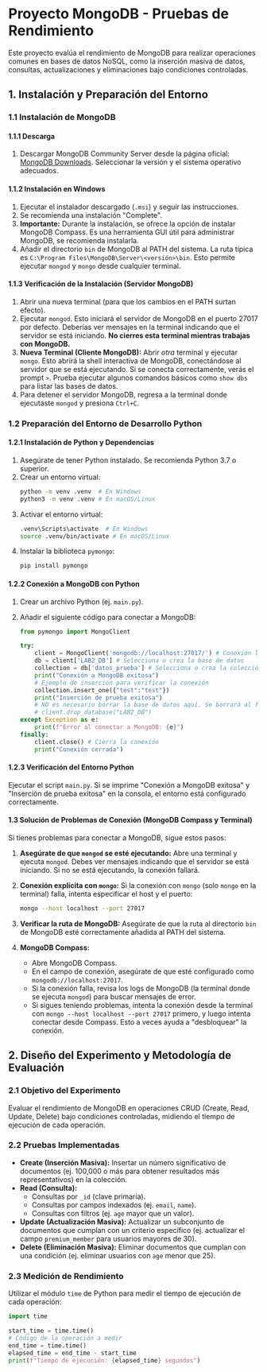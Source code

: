 # Proyecto MongoDB - Pruebas de Rendimiento

Este proyecto evalúa el rendimiento de MongoDB para realizar operaciones comunes en bases de datos NoSQL, como la inserción masiva de datos, consultas, actualizaciones y eliminaciones bajo condiciones controladas.

## 1. Instalación y Preparación del Entorno

### 1.1 Instalación de MongoDB

#### 1.1.1 Descarga

1. Descargar MongoDB Community Server desde la página oficial: [MongoDB Downloads](https://www.mongodb.com/try/download/community). Seleccionar la versión y el sistema operativo adecuados.

#### 1.1.2 Instalación en Windows

1. Ejecutar el instalador descargado (`.msi`) y seguir las instrucciones.
2. Se recomienda una instalación "Complete".
3. **Importante:** Durante la instalación, se ofrece la opción de instalar MongoDB Compass. Es una herramienta GUI útil para administrar MongoDB, se recomienda instalarla.
4. Añadir el directorio `bin` de MongoDB al PATH del sistema. La ruta típica es `C:\Program Files\MongoDB\Server\<versión>\bin`. Esto permite ejecutar `mongod` y `mongo` desde cualquier terminal.

#### 1.1.3 Verificación de la Instalación (Servidor MongoDB)

1. Abrir una nueva terminal (para que los cambios en el PATH surtan efecto).
2. Ejecutar `mongod`. Esto iniciará el servidor de MongoDB en el puerto 27017 por defecto. Deberías ver mensajes en la terminal indicando que el servidor se está iniciando. **No cierres esta terminal mientras trabajas con MongoDB.**
3. **Nueva Terminal (Cliente MongoDB):** Abrir *otra* terminal y ejecutar `mongo`. Esto abrirá la shell interactiva de MongoDB, conectándose al servidor que se está ejecutando. Si se conecta correctamente, verás el prompt `>`. Prueba ejecutar algunos comandos básicos como `show dbs` para listar las bases de datos.
4. Para detener el servidor MongoDB, regresa a la terminal donde ejecutaste `mongod` y presiona `Ctrl+C`.

### 1.2 Preparación del Entorno de Desarrollo Python

#### 1.2.1 Instalación de Python y Dependencias

1. Asegúrate de tener Python instalado. Se recomienda Python 3.7 o superior.
2. Crear un entorno virtual:
    ```bash
    python -m venv .venv  # En Windows
    python3 -m venv .venv # En macOS/Linux
    ```
3. Activar el entorno virtual:
    ```bash
    .venv\Scripts\activate  # En Windows
    source .venv/bin/activate # En macOS/Linux
    ```
4. Instalar la biblioteca `pymongo`:
    ```bash
    pip install pymongo
    ```

#### 1.2.2 Conexión a MongoDB con Python

1. Crear un archivo Python (ej. `main.py`).
2. Añadir el siguiente código para conectar a MongoDB:

    ```python
    from pymongo import MongoClient

    try:
        client = MongoClient('mongodb://localhost:27017/') # Conexión local
        db = client['LAB2_DB'] # Selecciona o crea la base de datos
        collection = db['datos_prueba'] # Selecciona o crea la colección
        print("Conexión a MongoDB exitosa")
        # Ejemplo de inserción para verificar la conexión
        collection.insert_one({"test":"test"})
        print("Inserción de prueba exitosa")
        # NO es necesario borrar la base de datos aquí. Se borrará al final de las pruebas.
        # client.drop_database("LAB2_DB") 
    except Exception as e:
        print(f"Error al conectar a MongoDB: {e}")
    finally:
        client.close() # Cierra la conexión
        print("Conexión cerrada")
    ```

#### 1.2.3 Verificación del Entorno Python

Ejecutar el script `main.py`. Si se imprime "Conexión a MongoDB exitosa" y "Inserción de prueba exitosa" en la consola, el entorno está configurado correctamente.

#### 1.3 Solución de Problemas de Conexión (MongoDB Compass y Terminal)

Si tienes problemas para conectar a MongoDB, sigue estos pasos:

1. **Asegúrate de que `mongod` se esté ejecutando:** Abre una terminal y ejecuta `mongod`. Debes ver mensajes indicando que el servidor se está iniciando. Si no se está ejecutando, la conexión fallará.

2. **Conexión explícita con `mongo`:** Si la conexión con `mongo` (solo `mongo` en la terminal) falla, intenta especificar el host y el puerto:

    ```bash
    mongo --host localhost --port 27017
    ```

3. **Verificar la ruta de MongoDB:** Asegúrate de que la ruta al directorio `bin` de MongoDB esté correctamente añadida al PATH del sistema.

4. **MongoDB Compass:**
    * Abre MongoDB Compass.
    * En el campo de conexión, asegúrate de que esté configurado como `mongodb://localhost:27017`.
    * Si la conexión falla, revisa los logs de MongoDB (la terminal donde se ejecuta `mongod`) para buscar mensajes de error.
    * Si sigues teniendo problemas, intenta la conexión desde la terminal con `mongo --host localhost --port 27017` primero, y luego intenta conectar desde Compass. Esto a veces ayuda a "desbloquear" la conexión.


## 2. Diseño del Experimento y Metodología de Evaluación

### 2.1 Objetivo del Experimento

Evaluar el rendimiento de MongoDB en operaciones CRUD (Create, Read, Update, Delete) bajo condiciones controladas, midiendo el tiempo de ejecución de cada operación.

### 2.2 Pruebas Implementadas

*   **Create (Inserción Masiva):** Insertar un número significativo de documentos (ej. 100,000 o más para obtener resultados más representativos) en la colección.
*   **Read (Consulta):**
    *   Consultas por `_id` (clave primaria).
    *   Consultas por campos indexados (ej. `email`, `name`).
    *   Consultas con filtros (ej. `age` mayor que un valor).
*   **Update (Actualización Masiva):** Actualizar un subconjunto de documentos que cumplan con un criterio específico (ej. actualizar el campo `premium_member` para usuarios mayores de 30).
*   **Delete (Eliminación Masiva):** Eliminar documentos que cumplan con una condición (ej. eliminar usuarios con `age` menor que 25).

### 2.3 Medición de Rendimiento

Utilizar el módulo `time` de Python para medir el tiempo de ejecución de cada operación:

```python
import time

start_time = time.time()
# Código de la operación a medir
end_time = time.time()
elapsed_time = end_time - start_time
print(f"Tiempo de ejecución: {elapsed_time} segundos")
